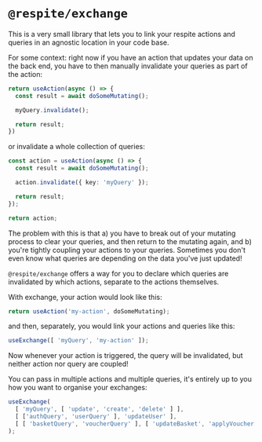 # `@respite/exchange`

This is a very small library that lets you to link your respite actions and queries in an agnostic location in your code base.

For some context: right now if you have an action that updates your data on the back end, you have to then manually invalidate your queries as part of the action:

```ts
return useAction(async () => {
  const result = await doSomeMutating();

  myQuery.invalidate();

  return result;
})
```
or invalidate a whole collection of queries:
```ts
const action = useAction(async () => {
  const result = await doSomeMutating();

  action.invalidate({ key: 'myQuery' });

  return result;
});

return action;
```

The problem with this is that a) you have to break out of your mutating process to clear your queries, and then return to the mutating again, and b) you're tightly coupling your actions to your queries. Sometimes you don't even know what queries are depending on the data you've just updated!

`@respite/exchange` offers a way for you to declare which queries are invalidated by which actions, separate to the actions themselves.

With exchange, your action would look like this:

```ts
return useAction('my-action', doSomeMutating);
```

and then, separately, you would link your actions and queries like this:
```ts
useExchange([ 'myQuery', 'my-action' ]);
```
Now whenever your action is triggered, the query will be invalidated, but neither action nor query are coupled!

You can pass in multiple actions and multiple queries, it's entirely up to you how you want to organise your exchanges:

```ts
useExchange(
  [ 'myQuery', [ 'update', 'create', 'delete' ] ],
  [ ['authQuery', 'userQuery' ], 'updateUser' ],
  [ [ 'basketQuery', 'voucherQuery' ], [ 'updateBasket', 'applyVoucher' ] ],
);
```